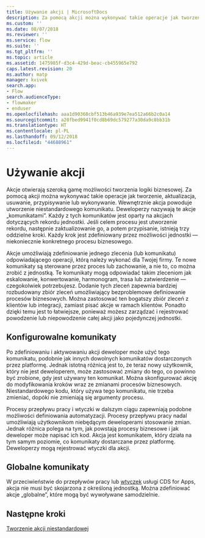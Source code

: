 ```yaml
---
title: Używanie akcji | MicrosoftDocs
description: Za pomocą akcji można wykonywać takie operacje jak tworzenie, aktualizacja, usuwanie, przypisywanie lub wykonywanie. Wewnętrznie akcja powoduje utworzenie niestandardowego komunikatu
ms.custom: ''
ms.date: 08/07/2018
ms.reviewer: ''
ms.service: flow
ms.suite: ''
ms.tgt_pltfrm: ''
ms.topic: article
ms.assetid: 1475985f-d3c4-429d-beac-cb455965e792
caps.latest.revision: 20
ms.author: matp
manager: kvivek
search.app:
- Flow
search.audienceType:
- flowmaker
- enduser
ms.openlocfilehash: aaa1d90368cbf513b46a939e7ea512a66b2c0a14
ms.sourcegitcommit: a20fbed9941f0cd8b69dc579277a30da9c8bb31b
ms.translationtype: HT
ms.contentlocale: pl-PL
ms.lasthandoff: 09/12/2018
ms.locfileid: "44688961"
---
```

# <a name="use-actions"></a>Używanie akcji

Akcje otwierają szeroką gamę możliwości tworzenia logiki biznesowej. Za pomocą akcji można wykonywać takie operacje jak tworzenie, aktualizacja, usuwanie, przypisywanie lub wykonywanie. Wewnętrznie akcja powoduje utworzenie niestandardowego komunikatu. Deweloperzy nazywają te akcje „komunikatami”. Każdy z tych komunikatów jest oparty na akcjach dotyczących rekordu jednostki. Jeśli celem procesu jest utworzenie rekordu, następnie zaktualizowanie go, a potem przypisanie, istnieją trzy oddzielne kroki. Każdy krok jest zdefiniowany przez możliwości jednostki — niekoniecznie konkretnego procesu biznesowego.  
  
Akcje umożliwiają zdefiniowanie jednego zlecenia (lub komunikatu) odpowiadającego operacji, którą należy wykonać dla Twojej firmy. Te nowe komunikaty są sterowane przez proces lub zachowanie, a nie to, co można zrobić z jednostką. Te komunikaty mogą odpowiadać takim zleceniom jak eskalowanie, konwertowanie, harmonogram, trasa lub zatwierdzenie — czegokolwiek potrzebujesz. Dodanie tych zleceń zapewnia bardziej rozbudowany zbiór zleceń umożliwiający bezproblemowe definiowanie procesów biznesowych. Można zastosować ten bogatszy zbiór zleceń z klientów lub integracji, zamiast pisać akcje w ramach klientów. Ponadto dzięki temu jest to łatwiejsze, ponieważ możesz zarządzać i rejestrować powodzenie lub niepowodzenie całej akcji jako pojedynczej jednostki.  
  
<a name="BKMK_ConfigurableMessages"></a>   
## <a name="configurable-messages"></a>Konfigurowalne komunikaty  
 Po zdefiniowaniu i aktywowaniu akcji deweloper może użyć tego komunikatu, podobnie jak innych dowolnych komunikatów dostarczonych przez platformę. Jednak istotną różnicą jest to, że teraz nowy użytkownik, który nie jest deweloperem, może zastosować zmiany do tego, co powinno być zrobione, gdy jest używany ten komunikat. Można skonfigurować akcję do modyfikowania kroków wraz ze zmianami procesów biznesowych. Niestandardowego kodu, który używa tego komunikatu, nie trzeba zmieniać, dopóki nie zmieniają się argumenty procesu.  
  
 Procesy przepływu pracy i wtyczki w dalszym ciągu zapewniają podobne możliwości definiowania automatyzacji. Procesy przepływu pracy nadal umożliwiają użytkownikom niebędącym deweloperami stosowanie zmian. Jednak różnica polega na tym, jak powstają procesy biznesowe i jak deweloper może napisać ich kod. Akcja jest komunikatem, który działa na tym samym poziomie, co komunikaty dostarczane przez platformę. Deweloperzy mogą rejestrować wtyczki dla akcji.  
  
<a name="BKMK_GlobalMessages"></a>   
## <a name="global-messages"></a>Globalne komunikaty 
 
 W przeciwieństwie do przepływów pracy lub [wtyczek](/powerapps/developer/common-data-service/apply-business-logic-with-code?branch=master#create-a-plug-in) usługi CDS for Apps, akcja nie musi być skojarzona z określoną jednostką. Można zdefiniować akcje „globalne”, które mogą być wywoływane samodzielnie.

## <a name="next-steps"></a>Następne kroki

[Tworzenie akcji niestandardowej](create-actions.md)  
  

